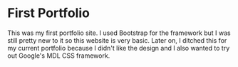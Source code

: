 # First Portfolio

This was my first portfolio site. I used 
Bootstrap for the framework but I was still 
pretty new to it so this website is very 
basic. Later on, I ditched this for my 
current portfolio because I didn't like 
the design and I also wanted to try out 
Google's MDL CSS framework.
